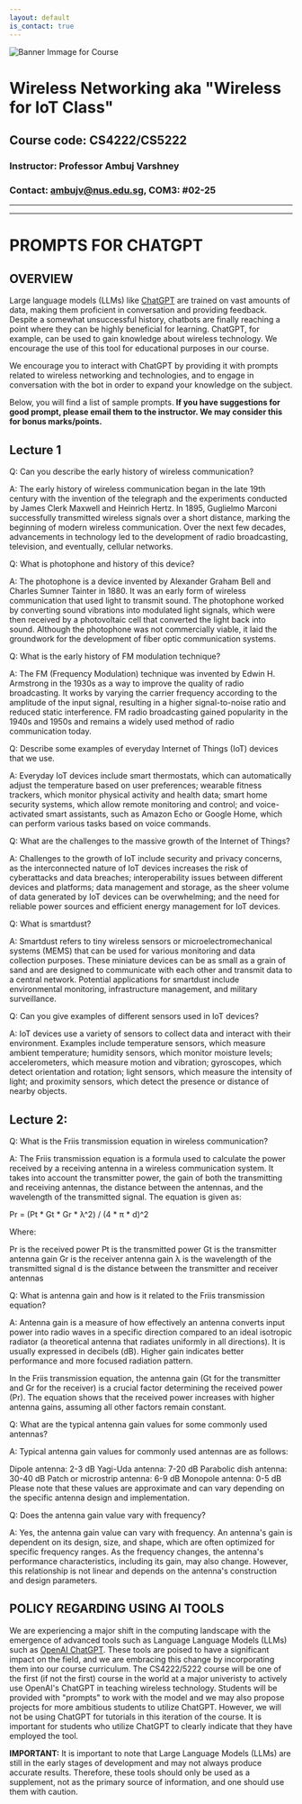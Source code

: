 ```yaml
---
layout: default
is_contact: true
---
```


![Banner Immage for Course](cs4222_banner.png)  

# Wireless Networking aka "Wireless for IoT Class"
## Course code: CS4222/CS5222  
### Instructor: Professor Ambuj Varshney
### Contact: [ambujv@nus.edu.sg](mailto:ambujv@nus.edu.sg), COM3: #02-25     

----
****

# PROMPTS FOR CHATGPT

## OVERVIEW
Large language models (LLMs) like [ChatGPT](https://chat.openai.com/chat) are trained on vast amounts of data, making them proficient in conversation and providing feedback. Despite a somewhat unsuccessful history, chatbots are finally reaching a point where they can be highly beneficial for learning. ChatGPT, for example, can be used to gain knowledge about wireless technology. We encourage the use of this tool for educational purposes in our course.

We encourage you to interact with ChatGPT by providing it with prompts related to wireless networking and technologies, and to engage in conversation with the bot in order to expand your knowledge on the subject.   

Below, you will find a list of sample prompts. **If you have suggestions for good prompt, please email them to the instructor. We may consider this for bonus marks/points.**

## Lecture 1

Q: Can you describe the early history of wireless communication?

A: The early history of wireless communication began in the late 19th century with the invention of the telegraph and the experiments conducted by James Clerk Maxwell and Heinrich Hertz. In 1895, Guglielmo Marconi successfully transmitted wireless signals over a short distance, marking the beginning of modern wireless communication. Over the next few decades, advancements in technology led to the development of radio broadcasting, television, and eventually, cellular networks.

Q: What is photophone and history of this device?

A: The photophone is a device invented by Alexander Graham Bell and Charles Sumner Tainter in 1880. It was an early form of wireless communication that used light to transmit sound. The photophone worked by converting sound vibrations into modulated light signals, which were then received by a photovoltaic cell that converted the light back into sound. Although the photophone was not commercially viable, it laid the groundwork for the development of fiber optic communication systems.

Q: What is the early history of FM modulation technique?

A: The FM (Frequency Modulation) technique was invented by Edwin H. Armstrong in the 1930s as a way to improve the quality of radio broadcasting. It works by varying the carrier frequency according to the amplitude of the input signal, resulting in a higher signal-to-noise ratio and reduced static interference. FM radio broadcasting gained popularity in the 1940s and 1950s and remains a widely used method of radio communication today.

Q: Describe some examples of everyday Internet of Things (IoT) devices that we use.

A: Everyday IoT devices include smart thermostats, which can automatically adjust the temperature based on user preferences; wearable fitness trackers, which monitor physical activity and health data; smart home security systems, which allow remote monitoring and control; and voice-activated smart assistants, such as Amazon Echo or Google Home, which can perform various tasks based on voice commands.

Q: What are the challenges to the massive growth of the Internet of Things?

A: Challenges to the growth of IoT include security and privacy concerns, as the interconnected nature of IoT devices increases the risk of cyberattacks and data breaches; interoperability issues between different devices and platforms; data management and storage, as the sheer volume of data generated by IoT devices can be overwhelming; and the need for reliable power sources and efficient energy management for IoT devices.

Q: What is smartdust?

A: Smartdust refers to tiny wireless sensors or microelectromechanical systems (MEMS) that can be used for various monitoring and data collection purposes. These miniature devices can be as small as a grain of sand and are designed to communicate with each other and transmit data to a central network. Potential applications for smartdust include environmental monitoring, infrastructure management, and military surveillance.

Q: Can you give examples of different sensors used in IoT devices?

A: IoT devices use a variety of sensors to collect data and interact with their environment. Examples include temperature sensors, which measure ambient temperature; humidity sensors, which monitor moisture levels; accelerometers, which measure motion and vibration; gyroscopes, which detect orientation and rotation; light sensors, which measure the intensity of light; and proximity sensors, which detect the presence or distance of nearby objects.

## Lecture 2:

Q: What is the Friis transmission equation in wireless communication?

A: The Friis transmission equation is a formula used to calculate the power received by a receiving antenna in a wireless communication system. It takes into account the transmitter power, the gain of both the transmitting and receiving antennas, the distance between the antennas, and the wavelength of the transmitted signal. The equation is given as:

Pr = (Pt * Gt * Gr * λ^2) / (4 * π * d)^2

Where:

Pr is the received power
Pt is the transmitted power
Gt is the transmitter antenna gain
Gr is the receiver antenna gain
λ is the wavelength of the transmitted signal
d is the distance between the transmitter and receiver antennas

Q: What is antenna gain and how is it related to the Friis transmission equation?

A: Antenna gain is a measure of how effectively an antenna converts input power into radio waves in a specific direction compared to an ideal isotropic radiator (a theoretical antenna that radiates uniformly in all directions). It is usually expressed in decibels (dB). Higher gain indicates better performance and more focused radiation pattern.

In the Friis transmission equation, the antenna gain (Gt for the transmitter and Gr for the receiver) is a crucial factor determining the received power (Pr). The equation shows that the received power increases with higher antenna gains, assuming all other factors remain constant.

Q: What are the typical antenna gain values for some commonly used antennas?

A: Typical antenna gain values for commonly used antennas are as follows:

Dipole antenna: 2-3 dB
Yagi-Uda antenna: 7-20 dB
Parabolic dish antenna: 30-40 dB
Patch or microstrip antenna: 6-9 dB
Monopole antenna: 0-5 dB
Please note that these values are approximate and can vary depending on the specific antenna design and implementation.

Q: Does the antenna gain value vary with frequency?

A: Yes, the antenna gain value can vary with frequency. An antenna's gain is dependent on its design, size, and shape, which are often optimized for specific frequency ranges. As the frequency changes, the antenna's performance characteristics, including its gain, may also change. However, this relationship is not linear and depends on the antenna's construction and design parameters.



## POLICY REGARDING USING AI TOOLS

We are experiencing a major shift in the computing landscape with the emergence of advanced tools such as Language Language Models (LLMs) such as [OpenAI ChatGPT](https://chat.openai.com/chat). These tools are poised to have a significant impact on the field, and we are embracing this change by incorporating them into our course curriculum. The CS4222/5222 course will be one of the first (if not the first) course in the world at a major univeristy to actively use OpenAI's ChatGPT in teaching wireless technology. Students will be provided with "prompts" to work with the model and we may also propose projects for more ambitious students to utilize ChatGPT. However, we will not be using ChatGPT for tutorials in this iteration of the course. It is important for students who utilize ChatGPT to clearly indicate that they have employed the tool.

**IMPORTANT:** It is important to note that Large Language Models (LLMs) are still in the early stages of development and may not always produce accurate results. Therefore, these tools should only be used as a supplement, not as the primary source of information, and one should use them with caution.
